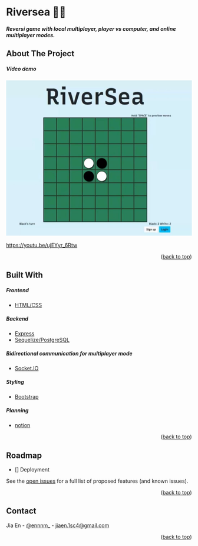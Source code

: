<div id="top"></div>

# Riversea 🦦🌊

##### Reversi game with local multiplayer, player vs computer, and online multiplayer modes.

<!-- ABOUT THE PROJECT -->

## About The Project

##### Video demo

![front page screenshot](/images/front-page-ss.jpg)

 https://youtu.be/ujEYyr_6Rtw

<p align="right">(<a href="#top">back to top</a>)</p>

## Built With

##### Frontend

- [HTML/CSS](https://www.w3schools.com/html/html_css.asp)

##### Backend

- [Express](https://expressjs.com/)
- [Sequelize/PostgreSQL](https://sequelize.org/v7/)

##### Bidirectional communication for multiplayer mode

- [Socket.IO](https://firebase.google.com/docs/functions)

##### Styling

- [Bootstrap](https://getbootstrap.com/)

##### Planning

- [notion](https://www.notion.so/RiverSea-ad2a486ccac7481d944dbc45f038562e)

<p align="right">(<a href="#top">back to top</a>)</p>

<!-- ROADMAP -->

## Roadmap

- [] Deployment

See the [open issues](https://github.com/ennnm/succinct_cut/issues) for a full list of proposed features (and known issues).

<p align="right">(<a href="#top">back to top</a>)</p>

<!-- CONTACT -->

## Contact

Jia En - [@ennnm\_](https://twitter.com/ennnm_) - jiaen.1sc4@gmail.com

<p align="right">(<a href="#top">back to top</a>)</p>

<!-- MARKDOWN LINKS & IMAGES -->
<!-- https://www.markdownguide.org/basic-syntax/#reference-style-links -->

[contributors-shield]: https://img.shields.io/github/contributors/github_username/repo_name.svg?style=for-the-badge
[contributors-url]: https://github.com/github_username/repo_name/graphs/contributors
[forks-shield]: https://img.shields.io/github/forks/github_username/repo_name.svg?style=for-the-badge
[forks-url]: https://github.com/github_username/repo_name/network/members
[stars-shield]: https://img.shields.io/github/stars/github_username/repo_name.svg?style=for-the-badge
[stars-url]: https://github.com/github_username/repo_name/stargazers
[issues-shield]: https://img.shields.io/github/issues/github_username/repo_name.svg?style=for-the-badge
[issues-url]: https://github.com/github_username/repo_name/issues
[license-shield]: https://img.shields.io/github/license/github_username/repo_name.svg?style=for-the-badge
[license-url]: https://github.com/github_username/repo_name/blob/master/LICENSE.txt
[linkedin-shield]: https://img.shields.io/badge/-LinkedIn-black.svg?style=for-the-badge&logo=linkedin&colorB=555
[linkedin-url]: https://linkedin.com/in/linkedin_username
[product-screenshot]: images/screenshot.png
